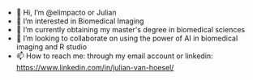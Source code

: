 - 👋 Hi, I’m @elimpacto or Julian
- 👀 I’m interested in Biomedical Imaging
- 🌱 I’m currently obtaining my master's degree in biomedical sciences
- 💞️ I’m looking to collaborate on using the power of AI in biomedical imaging and R studio
- 📫 How to reach me: through my email account or linkedin: https://www.linkedin.com/in/julian-van-hoesel/


<!---
elimpacto/elimpacto is a ✨ special ✨ repository because its `README.md` (this file) appears on your GitHub profile.
You can click the Preview link to take a look at your changes.
--->
